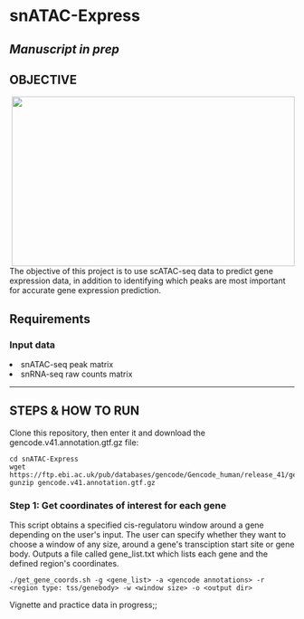 # snATAC-Express

***Manuscript in prep***
----------
OBJECTIVE
----------
<img src="https://github.com/maggiebr0wn/ATAC-Express/blob/main/atac-express.jpg" align = "right" width = 500, height = 300>

The objective of this project is to use scATAC-seq data to predict gene expression data, in addition to identifying which peaks are most important for accurate gene expression prediction.

## Requirements

### Input data
<li> snATAC-seq peak matrix </li>
<li> snRNA-seq raw counts matrix </li>

-------------------
STEPS & HOW TO RUN
-------------------

Clone this repository, then enter it and download the gencode.v41.annotation.gtf.gz file:

    cd snATAC-Express
    wget https://ftp.ebi.ac.uk/pub/databases/gencode/Gencode_human/release_41/gencode.v41.annotation.gtf.gz
    gunzip gencode.v41.annotation.gtf.gz

### **Step 1:** Get coordinates of interest for each gene

This script obtains a specified cis-regulatoru window around a gene depending on the user's input. The user can specify whether they want to choose a window of any size, around a gene's transciption start site or gene body. Outputs a file called gene_list.txt which lists each gene and the defined region's coordinates.

    ./get_gene_coords.sh -g <gene_list> -a <gencode annotations> -r <region type: tss/genebody> -w <window size> -o <output dir>




Vignette and practice data in progress;;
